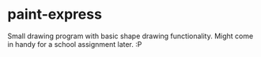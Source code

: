 # paint-express
Small drawing program with basic shape drawing functionality.
Might come in handy for a school assignment later. :P
